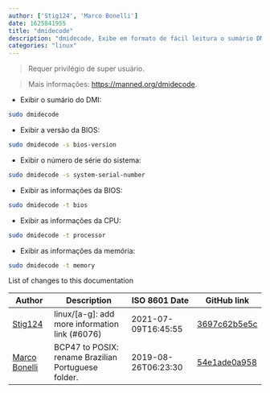 ```yaml
---
author: ['Stig124', 'Marco Bonelli']
date: 1625841955
title: "dmidecode"
description: "dmidecode, Exibe em formato de fácil leitura o sumário DMI (também conhecido como SMBIOS) ."
categories: "linux"
---
```

> Requer privilégio de super usuário.

> Mais informações: <https://manned.org/dmidecode>.

- Exibir o sumário do DMI:

```bash
sudo dmidecode
```

- Exibir a versão da BIOS:

```bash
sudo dmidecode -s bios-version
```

- Exibir o número de série do sistema:

```bash
sudo dmidecode -s system-serial-number
```

- Exibir as informações da BIOS:

```bash
sudo dmidecode -t bios
```

- Exibir as informações da CPU:

```bash
sudo dmidecode -t processor
```

- Exibir as informações da memória:

```bash
sudo dmidecode -t memory
```
List of changes to this documentation


Author | Description | ISO 8601 Date | GitHub link
------|-----|-----|-----
[Stig124](mailto:stigpro@outlook.fr) | linux/[a-g]: add more information link (#6076) | 2021-07-09T16:45:55 | [3697c62b5e5c](https://github.com/tldr-pages/tldr/commit/3697c62b5e5cd9bae7a99c591cb81d1ddcfbf792)
[Marco Bonelli](mailto:marco@mebeim.net) | BCP47 to POSIX: rename Brazilian Portuguese folder. | 2019-08-26T06:23:30 | [54e1ade0a958](https://github.com/tldr-pages/tldr/commit/54e1ade0a958f3a08d9ed60f32b66188d0ecfb63)

